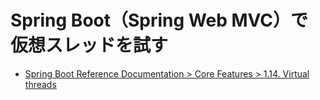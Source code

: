 # Spring Boot（Spring Web MVC）で仮想スレッドを試す

- [Spring Boot Reference Documentation > Core Features > 1.14. Virtual threads](https://docs.spring.io/spring-boot/docs/current/reference/html/features.html#features.spring-application.virtual-threads)
